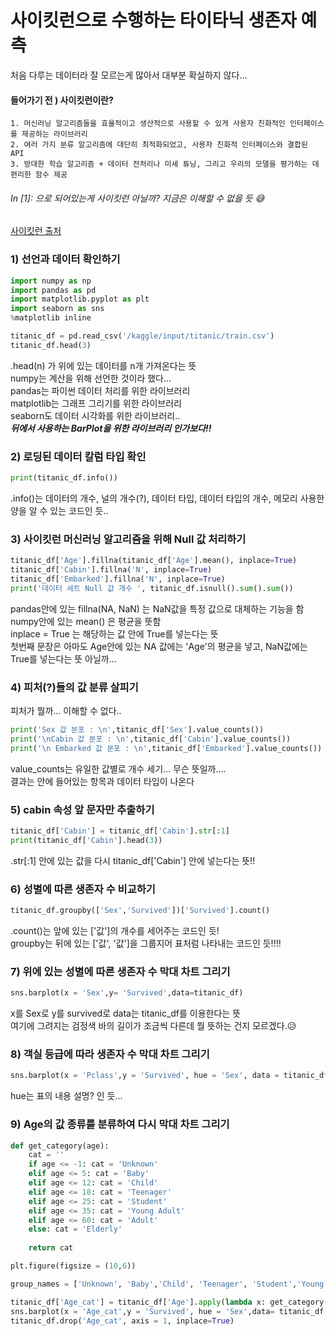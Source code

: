 # 사이킷런으로 수행하는 타이타닉 생존자 예측
처음 다루는 데이터라 잘 모르는게 많아서 대부분 확실하지 않다...
#### 들어가기 전 ) 사이킷런이란? 
```
1. 머신러닝 알고리즘들을 효율적이고 생산적으로 사용할 수 있게 사용자 친화적인 인터페이스를 제공하는 라이브러리
2. 여러 가지 분류 알고리즘에 대단히 최적화되었고, 사용자 친화적 인터페이스와 결합된 API
3. 방대한 학습 알고리즘 + 데이터 전처리나 미세 튜닝, 그리고 우리의 모델을 평가하는 데 편리한 함수 제공
```
###### _In [1]: 으로 되어있는게 사이킷런 아닐까? 지금은 이해할 수 없을 듯_ 😅

[사이킷런 출처](http://www.datamarket.kr/xe/index.php?mid=board_oFxn34&listStyle=gallery&document_srl=25783)

### 1) 선언과 데이터 확인하기

```python
import numpy as np
import pandas as pd
import matplotlib.pyplot as plt
import seaborn as sns
%matplotlib inline

titanic_df = pd.read_csv('/kaggle/input/titanic/train.csv')
titanic_df.head(3)
```

.head(n) 가 위에 있는 데이터를 n개 가져온다는 뜻  
numpy는 계산을 위해 선언한 것이라 했다...  
pandas는 파이썬 데이터 처리를 위한 라이브러리  
matplotlib는 그래프 그리기를 위한 라이브러리  
seaborn도 데이터 시각화를 위한 라이브러리..  
***뒤에서 사용하는 BarPlot을 위한 라이브러리 인가보다!!***  

### 2) 로딩된 데이터 칼럼 타입 확인

```python
print(titanic_df.info())
```

.info()는 데이터의 개수, 널의 개수(?), 데이터 타입, 데이터 타입의 개수, 메모리 사용한 양을 알 수 있는 코드인 듯..

### 3) 사이킷런 머신러닝 알고리즘을 위해 Null 값 처리하기

```python
titanic_df['Age'].fillna(titanic_df['Age'].mean(), inplace=True)
titanic_df['Cabin'].fillna('N', inplace=True)
titanic_df['Embarked'].fillna('N', inplace=True)
print('데이터 세트 Null 값 개수 ', titanic_df.isnull().sum().sum())
```

pandas안에 있는 fillna(NA, NaN) 는 NaN값을 특정 값으로 대체하는 기능을 함  
numpy안에 있는 mean() 은 평균을 뜻함  
inplace = True 는 해당하는 값 안에 True를 넣는다는 뜻  
첫번째 문장은 아마도 Age안에 있는 NA 값에는 'Age'의 평균을 넣고, NaN값에는 True를 넣는다는 뜻 아닐까...  

### 4) 피처(?)들의 값 분류 살피기
피처가 뭘까... 이해할 수 없다..

```python
print('Sex 값 분포 : \n',titanic_df['Sex'].value_counts())
print('\nCabin 값 분포 : \n',titanic_df['Cabin'].value_counts())
print('\n Embarked 값 분포 : \n',titanic_df['Embarked'].value_counts())
```

value_counts는 유일한 값별로 개수 세기... 무슨 뜻일까....  
결과는 안에 들어있는 항목과 데이터 타입이 나온다  

### 5) cabin 속성 앞 문자만 추출하기

```python
titanic_df['Cabin'] = titanic_df['Cabin'].str[:1]
print(titanic_df['Cabin'].head(3))
```

.str[:1] 안에 있는 값을 다시 titanic_df['Cabin'] 안에 넣는다는 뜻!!  

### 6) 성별에 따른 생존자 수 비교하기

```python
titanic_df.groupby(['Sex','Survived'])['Survived'].count()
```

.count()는 앞에 있는 ['값']의 개수를 세어주는 코드인 듯!  
groupby는 뒤에 있는 ['값', '값']을 그룹지어 표처럼 나타내는 코드인 듯!!!!  

### 7) 위에 있는 성별에 따른 생존자 수 막대 차트 그리기

```python
sns.barplot(x = 'Sex',y= 'Survived',data=titanic_df)
```

x를 Sex로 y를 survived로 data는 titanic_df를 이용한다는 뜻  
여기에 그려지는 검정색 바의 길이가 조금씩 다른데 뭘 뜻하는 건지 모르겠다.😥  

### 8) 객실 등급에 따라 생존자 수 막대 차트 그리기

```python
sns.barplot(x = 'Pclass',y = 'Survived', hue = 'Sex', data = titanic_df)
```

hue는 표의 내용 설명? 인 듯...  

### 9) Age의 값 종류를 분류하여 다시 막대 차트 그리기

```python
def get_category(age):
    cat = ''
    if age <= -1: cat = 'Unknown'
    elif age <= 5: cat = 'Baby'
    elif age <= 12: cat = 'Child'
    elif age <= 18: cat = 'Teenager'
    elif age <= 25: cat = 'Student'
    elif age <= 35: cat = 'Young Adult'
    elif age <= 60: cat = 'Adult'
    else: cat = 'Elderly'
        
    return cat

plt.figure(figsize = (10,6))

group_names = ['Unknown', 'Baby','Child', 'Teenager', 'Student','Young Adult', 'Adult','Elderly']

titanic_df['Age_cat'] = titanic_df['Age'].apply(lambda x: get_category(x))
sns.barplot(x = 'Age_cat',y = 'Survived', hue = 'Sex',data= titanic_df, order = group_names)
titanic_df.drop('Age_cat', axis = 1, inplace=True)
```
